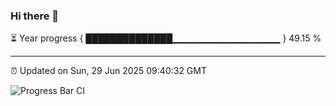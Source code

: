 ### Hi there 👋

⏳ Year progress { ██████████████▁▁▁▁▁▁▁▁▁▁▁▁▁▁▁▁ } 49.15 %

---

⏰ Updated on Sun, 29 Jun 2025 09:40:32 GMT

![Progress Bar CI](https://github.com/IshwaranRudhara/GIT-ACTION/workflows/Progress%20Bar%20CI/badge.svg)
